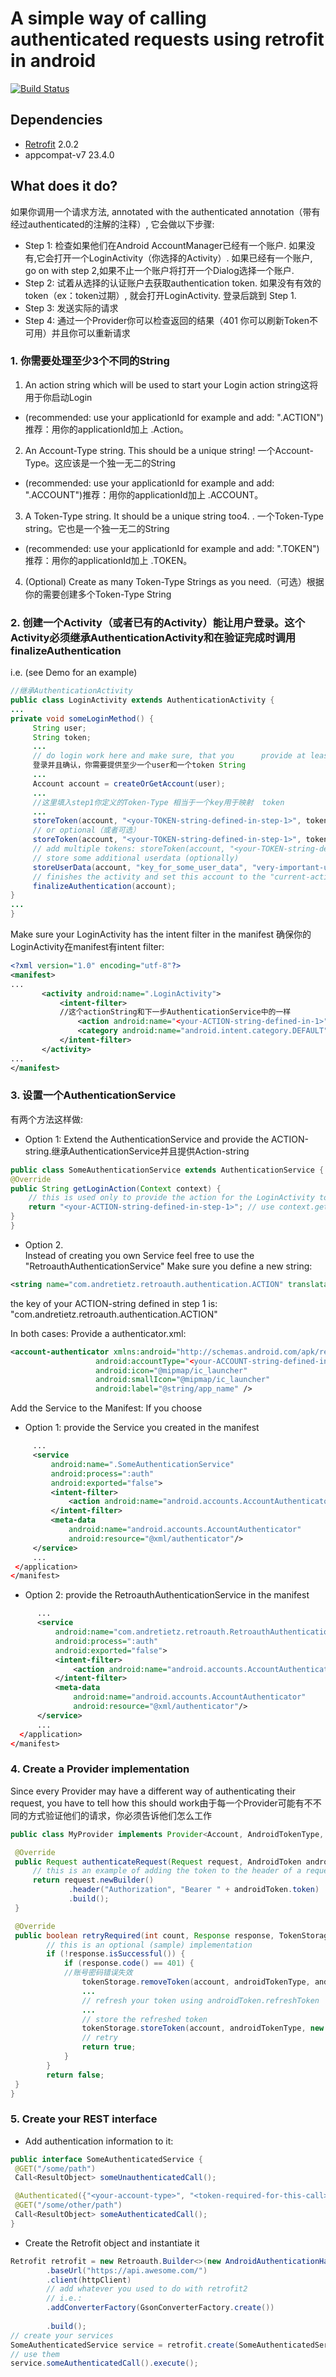# A simple way of calling authenticated requests using retrofit in android
[![Build Status](https://travis-ci.org/andretietz/retroauth.svg?branch=master)](https://travis-ci.org/andretietz/retroauth)
## Dependencies
* [Retrofit](https://github.com/square/retrofit) 2.0.2
* appcompat-v7 23.4.0

## What does it do?
如果你调用一个请求方法, annotated with the authenticated annotation（带有经过authenticated的注解的注释）, 它会做以下步骤:
* Step 1: 检查如果他们在Android AccountManager已经有一个账户. 如果没有,它会打开一个LoginActivity（你选择的Activity）. 如果已经有一个账户, go on with step 2,如果不止一个账户将打开一个Dialog选择一个账户.
* Step 2: 试着从选择的认证账户去获取authentication token. 如果没有有效的token（ex：token过期）, 就会打开LoginActivity.  登录后跳到 Step 1.
* Step 3: 发送实际的请求
* Step 4: 通过一个Provider你可以检查返回的结果（401 你可以刷新Token不可用）并且你可以重新请求

### 1. 你需要处理至少3个不同的String
1. An action string which will be used to start your Login action string这将用于你启动Login 
 * (recommended: use your applicationId for example and add: ".ACTION")推荐：用你的applicationId加上 .Action。
2. An Account-Type string. This should be a unique string! 一个Account-Type。这应该是一个独一无二的String
 * (recommended: use your applicationId for example and add: ".ACCOUNT")推荐：用你的applicationId加上 .ACCOUNT。
3. A Token-Type string. It should be a unique string too4. .  一个Token-Type string。它也是一个独一无二的String
 * (recommended: use your applicationId for example and add: ".TOKEN")推荐：用你的applicationId加上 .TOKEN。
4. (Optional) Create as many Token-Type Strings as you need.（可选）根据你的需要创建多个Token-Type String
 
### 2. 创建一个Activity（或者已有的Activity）能让用户登录。这个Activity必须继承AuthenticationActivity和在验证完成时调用finalizeAuthentication
 i.e. (see Demo for an example)
 
```java
//继承AuthenticationActivity
public class LoginActivity extends AuthenticationActivity {
...
private void someLoginMethod() {
     String user;
     String token;
     ... 
     // do login work here and make sure, that you 		provide at least a user and a token String
     登录并且确认，你需要提供至少一个user和一个token String
     ...
     Account account = createOrGetAccount(user);
     ...
     //这里填入step1你定义的Token-Type 相当于一个key用于映射	 token
     ...
     storeToken(account, "<your-TOKEN-string-defined-in-step-1>", token);
     // or optional（或者可选）
     storeToken(account, "<your-TOKEN-string-defined-in-step-1>", token, refreshToken);
     // add multiple tokens: storeToken(account, "<your-TOKEN-string-defined-in-step-X>", token2);
     // store some additional userdata (optionally)
     storeUserData(account, "key_for_some_user_data", "very-important-userdata");
     // finishes the activity and set this account to the "current-active" one
     finalizeAuthentication(account);
}
...
}
```
 Make sure your LoginActivity has the intent filter in the manifest 确保你的LoginActivity在manifest有intent filter:
 ```xml
 <?xml version="1.0" encoding="utf-8"?>
 <manifest>
 ...
        <activity android:name=".LoginActivity">
            <intent-filter>
            //这个actionString和下一步AuthenticationService中的一样
                <action android:name="<your-ACTION-string-defined-in-1>"/>
                <category android:name="android.intent.category.DEFAULT"/>
            </intent-filter>
        </activity>
 ...
 </manifest>
 ```
### 3. 设置一个AuthenticationService
有两个方法这样做:
 
* Option 1:
Extend the AuthenticationService and provide the ACTION-string.继承AuthenticationService并且提供Action-string
 
```java
public class SomeAuthenticationService extends AuthenticationService {
@Override
public String getLoginAction(Context context) {
    // this is used only to provide the action for the LoginActivity to open
    return "<your-ACTION-string-defined-in-step-1>"; // use context.getString instead if you like
}
}
```
* Option 2.  
Instead of creating you own Service feel free to use the "RetroauthAuthenticationService"
Make sure you define a new string:
```xml
<string name="com.andretietz.retroauth.authentication.ACTION" translatable="false"><your-ACTION-string-defined-in-step-1></string>
```
the key of your ACTION-string defined in step 1 is: "com.andretietz.retroauth.authentication.ACTION"
 
In both cases:
Provide a authenticator.xml:
```xml
<account-authenticator xmlns:android="http://schemas.android.com/apk/res/android"
                   android:accountType="<your-ACCOUNT-string-defined-in-step-1>"
                   android:icon="@mipmap/ic_launcher"
                   android:smallIcon="@mipmap/ic_launcher"
                   android:label="@string/app_name" />
```
 
Add the Service to the Manifest:
If you choose

* Option 1: provide the Service you created in the manifest
```xml
     ...
     <service
         android:name=".SomeAuthenticationService"
         android:process=":auth"
         android:exported="false">
         <intent-filter>
             <action android:name="android.accounts.AccountAuthenticator"/>
         </intent-filter>
         <meta-data
             android:name="android.accounts.AccountAuthenticator"
             android:resource="@xml/authenticator"/>
     </service>
     ...
 </application>
</manifest>
```
* Option 2: provide the RetroauthAuthenticationService in the manifest
```xml
      ...
      <service
          android:name="com.andretietz.retroauth.RetroauthAuthenticationService"
          android:process=":auth"
          android:exported="false">
          <intent-filter>
              <action android:name="android.accounts.AccountAuthenticator"/>
          </intent-filter>
          <meta-data
              android:name="android.accounts.AccountAuthenticator"
              android:resource="@xml/authenticator"/>
      </service>
      ...
  </application>
</manifest>
```
### 4. Create a Provider implementation
Since every Provider may have a different way of authenticating their request, you have to tell how this should work由于每一个Provider可能有不不同的方式验证他们的请求，你必须告诉他们怎么工作
 
```java
public class MyProvider implements Provider<Account, AndroidTokenType, AndroidToken> {

 @Override
 public Request authenticateRequest(Request request, AndroidToken androidToken) {
     // this is an example of adding the token to the header of a request 这个例子是包token添加到请求的头部
     return request.newBuilder()
             .header("Authorization", "Bearer " + androidToken.token)
             .build();
 }

 @Override
 public boolean retryRequired(int count, Response response, TokenStorage<Account, AndroidTokenType, AndroidToken> tokenStorage, Account account, AndroidTokenType androidTokenType, AndroidToken androidToken) {
        // this is an optional (sample) implementation
        if (!response.isSuccessful()) {
            if (response.code() == 401) {
            //账号密码错误失效
                tokenStorage.removeToken(account, androidTokenType, androidToken);
                ...
                // refresh your token using androidToken.refreshToken
                ...
                // store the refreshed token
                tokenStorage.storeToken(account, androidTokenType, new AndroidToken(newAccessToken, newRefreshToken));
                // retry
                return true;
            }
        }
        return false;
 }
}
```
 
### 5. Create your REST interface
 * Add authentication information to it:
 
```java
public interface SomeAuthenticatedService {
 @GET("/some/path")
 Call<ResultObject> someUnauthenticatedCall();

 @Authenticated({"<your-account-type>", "<token-required-for-this-call>"})
 @GET("/some/other/path")
 Call<ResultObject> someAuthenticatedCall();
}
```
 
 * Create the Retrofit object and instantiate it
```java
Retrofit retrofit = new Retroauth.Builder<>(new AndroidAuthenticationHandler(new MyProvider()))
        .baseUrl("https://api.awesome.com/")
        .client(httpClient)
        // add whatever you used to do with retrofit2
        // i.e.:
        .addConverterFactory(GsonConverterFactory.create())
        
        .build();
// create your services
SomeAuthenticatedService service = retrofit.create(SomeAuthenticatedService.class);
// use them
service.someAuthenticatedCall().execute();
```